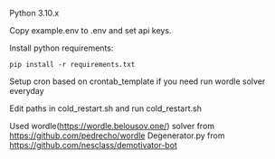Python 3.10.x

Copy example.env to .env and set api keys.

Install python requirements:

```
pip install -r requirements.txt
```

Setup cron based on crontab_template if you need run wordle solver everyday

Edit paths in cold_restart.sh and run cold_restart.sh

Used wordle(https://wordle.belousov.one/) solver from https://github.com/pedrecho/wordle
Degenerator.py from https://github.com/nesclass/demotivator-bot

